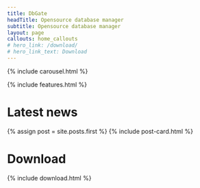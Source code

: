 ```yaml
---
title: DbGate
headTitle: Opensource database manager
subtitle: Opensource database manager
layout: page
callouts: home_callouts
# hero_link: /download/
# hero_link_text: Download
---
```


{% include carousel.html %}

{% include features.html %}

# Latest news
{% assign post = site.posts.first %}
{% include post-card.html %}


# Download

{% include download.html %}
